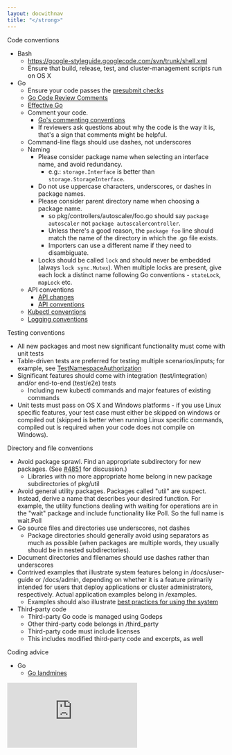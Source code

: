 ```yaml
---
layout: docwithnav
title: "</strong>"
---
```

<!-- BEGIN MUNGE: UNVERSIONED_WARNING -->


<!-- END MUNGE: UNVERSIONED_WARNING -->
Code conventions
  - Bash
    - https://google-styleguide.googlecode.com/svn/trunk/shell.xml
    - Ensure that build, release, test, and cluster-management scripts run on OS X
  - Go
    - Ensure your code passes the [presubmit checks](development.html#hooks)
    - [Go Code Review Comments](https://github.com/golang/go/wiki/CodeReviewComments)
    - [Effective Go](https://golang.org/doc/effective_go.html)
    - Comment your code.
      - [Go's commenting conventions](http://blog.golang.org/godoc-documenting-go-code)
      - If reviewers ask questions about why the code is the way it is, that's a sign that comments might be helpful.
    - Command-line flags should use dashes, not underscores
    - Naming
      - Please consider package name when selecting an interface name, and avoid redundancy.
        - e.g.: `storage.Interface` is better than `storage.StorageInterface`.
      - Do not use uppercase characters, underscores, or dashes in package names.
      - Please consider parent directory name when choosing a package name.
        - so pkg/controllers/autoscaler/foo.go should say `package autoscaler` not `package autoscalercontroller`.
        - Unless there's a good reason, the `package foo` line should match the name of the directory in which the .go file exists.
        - Importers can use a different name if they need to disambiguate.
      - Locks should be called `lock` and should never be embedded (always `lock sync.Mutex`). When multiple locks are present, give each lock a distinct name following Go conventions - `stateLock`, `mapLock` etc.
    - API conventions
      - [API changes](api_changes.html)
      - [API conventions](api-conventions.html)
    - [Kubectl conventions](kubectl-conventions.html)
    - [Logging conventions](logging.html)

Testing conventions
  - All new packages and most new significant functionality must come with unit tests
  - Table-driven tests are preferred for testing multiple scenarios/inputs; for example, see [TestNamespaceAuthorization](https://releases.k8s.io//test/integration/auth_test.go)
  - Significant features should come with integration (test/integration) and/or end-to-end (test/e2e) tests
    - Including new kubectl commands and major features of existing commands
  - Unit tests must pass on OS X and Windows platforms - if you use Linux specific features, your test case must either be skipped on windows or compiled out (skipped is better when running Linux specific commands, compiled out is required when your code does not compile on Windows).

Directory and file conventions
  - Avoid package sprawl. Find an appropriate subdirectory for new packages. (See [#4851](http://issues.k8s.io/4851) for discussion.)
    - Libraries with no more appropriate home belong in new package subdirectories of pkg/util
  - Avoid general utility packages. Packages called "util" are suspect. Instead, derive a name that describes your desired function. For example, the utility functions dealing with waiting for operations are in the "wait" package and include functionality like Poll. So the full name is wait.Poll
  - Go source files and directories use underscores, not dashes
    - Package directories should generally avoid using separators as much as possible (when packages are multiple words, they usually should be in nested subdirectories).
  - Document directories and filenames should use dashes rather than underscores
  - Contrived examples that illustrate system features belong in /docs/user-guide or /docs/admin, depending on whether it is a feature primarily intended for users that deploy applications or cluster administrators, respectively. Actual application examples belong in /examples.
    - Examples should also illustrate [best practices for using the system](../user-guide/config-best-practices.html)
  - Third-party code
    - Third-party Go code is managed using Godeps
    - Other third-party code belongs in /third_party
    - Third-party code must include licenses
    - This includes modified third-party code and excerpts, as well

Coding advice
  - Go
    - [Go landmines](https://gist.github.com/lavalamp/4bd23295a9f32706a48f)


<!-- BEGIN MUNGE: GENERATED_ANALYTICS -->
[![Analytics](https://kubernetes-site.appspot.com/UA-36037335-10/GitHub/docs/devel/coding-conventions.md?pixel)]()
<!-- END MUNGE: GENERATED_ANALYTICS -->

